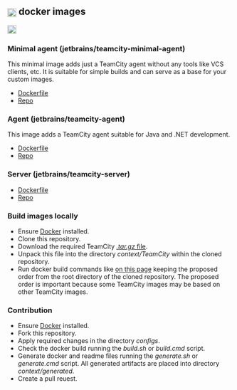 ## [<img src="https://cdn.worldvectorlogo.com/logos/teamcity.svg" height="20" align="center"/>](https://www.jetbrains.com/teamcity/) docker images

[<img src="http://jb.gg/badges/official.svg" height="20"/>](https://confluence.jetbrains.com/display/ALL/JetBrains+on+GitHub)

### Minimal agent (jetbrains/teamcity-minimal-agent)

This minimal image adds just a TeamCity agent without any tools like VCS clients, etc. It is suitable for simple builds and can serve as a base for your custom images.

- [Dockerfile](context/generated/teamcity-minimal-agent.md)
- [Repo](https://hub.docker.com/r/jetbrains/teamcity-minimal-agent)

### Agent (jetbrains/teamcity-agent)

This image adds a TeamCity agent suitable for Java and .NET development.

- [Dockerfile](context/generated/teamcity-agent.md)
- [Repo](https://hub.docker.com/r/jetbrains/teamcity-agent)

### Server (jetbrains/teamcity-server)

- [Dockerfile](context/generated/teamcity-server.md)
- [Repo](https://hub.docker.com/r/jetbrains/teamcity-server)

### Build images locally

- Ensure [Docker](https://www.docker.com/get-started) installed.
- Clone this repository.
- Download the required TeamCity [_.tar.gz_ file](https://www.jetbrains.com/teamcity/download/#section=section-get).
- Unpack this file into the directory _context/TeamCity_ within the cloned repository.
- Run docker build commands like [on this page](context/generated/teamcity-minimal-agent.md) keeping the proposed order from the root directory of the cloned repository. The proposed order is important because some TeamCity images may be based on other TeamCity images.

### Contribution

- Ensure [Docker](https://www.docker.com/get-started) installed.
- Fork this repository.
- Apply required changes in the directory _configs_.
- Check the docker build running the _build.sh_ or _build.cmd_ script.
- Generate docker and readme files running the _generate.sh_ or _generate.cmd_ script. All generated artifacts are placed into directory _context/generated_.
- Create a pull reuest.
